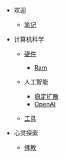 - 欢迎
    - [笔记](/zh-cn/README.md)

- 计算机科学
    - [硬件](/zh-cn/hardware.md)
        - [Ram](/zh-cn/ram.md)

    - 人工智能

        - [稳定扩散](/zh-cn/stable-diffusion.md)
        - [OpenAI](/zh-cn/openai.md)

    - [工具](/zh-cn/tools.md)
    
- 心灵探索

    - [佛教](/zh-cn/buddhism.md)
